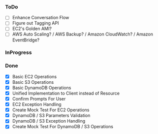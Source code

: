 ### ToDo

-   [ ] Enhance Conversation Flow
-   [ ] Figure out Tagging API
-   [ ] EC2's Golden AMI?
-   [ ] AWS Auto Scaling? / AWS Backup? / Amazon CloudWatch? / Amazon EventBridge?

### InProgress

### Done

-   [x] Basic EC2 Operations
-   [x] Basic S3 Operations
-   [x] Basic DynamoDB Operations
-   [x] Unified Implementation to Client instead of Resource
-   [x] Confirm Prompts For User
-   [x] EC2 Exception Handling
-   [x] Create Mock Test For EC2 Operations
-   [x] DynamoDB / S3 Parameters Validation
-   [x] DynamoDB / S3 Exception Handling
-   [x] Create Mock Test For DynamoDB / S3 Operations
